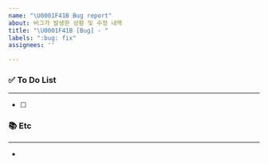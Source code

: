 ```yaml
---
name: "\U0001F41B Bug report"
about: 버그가 발생한 상황 및 수정 내역
title: "\U0001F41B [Bug] - "
labels: ":bug: fix"
assignees: ''

---
```


### ✅ To Do List

---
- [ ] 

### 📚 Etc

---
-
